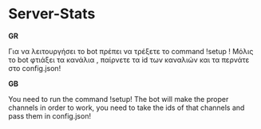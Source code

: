 # Server-Stats


**GR**

Για να λειτουργήσει το bot πρέπει να τρέξετε το command !setup ! 
Μόλις το bot φτιάξει τα κανάλια , παίρνετε τα id των καναλιών και τα περνάτε στο config.json!




**GB**

You need to run the command !setup!
The bot will make the proper channels in order to work, you need to take the ids of that channels and pass them in config.json!
